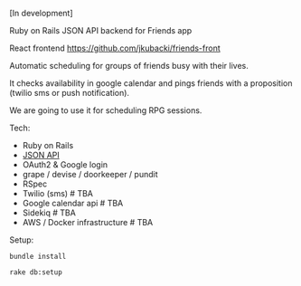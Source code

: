 [In development]

Ruby on Rails JSON API backend for Friends app

React frontend https://github.com/jkubacki/friends-front


Automatic scheduling for groups of friends busy with their lives.


It checks availability in google calendar and pings friends with a proposition (twilio sms or push notification).

We are going to use it for scheduling RPG sessions.

Tech:
* Ruby on Rails
* [JSON API](https://jsonapi.org/)
* OAuth2 & Google login
* grape / devise / doorkeeper / pundit
* RSpec
* Twilio (sms) # TBA
* Google calendar api # TBA
* Sidekiq # TBA
* AWS / Docker infrastructure # TBA

Setup:

`bundle install`

`rake db:setup`
